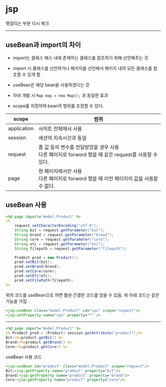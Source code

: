 # jsp

헷갈리는 부분 다시 체크

----

## useBean과 import의 차이

- import는 클래스 패스 내에 존재하는 클래스를 참조하기 위해 선언해주는 것
- import 시 클래스를 선언하거나 패키지를 선언해서 패키지 내의 모든 클래스를 참조할 수 있게 함



- useBean은 해당 bean을 사용하겠다는 것
- 자바 개발 시 `Map map = new Map();` 과 동일한 효과
- scope를 지정하여 bean의 범위를 조정할 수 있다.

| scope       | 범위                                                         |
| ----------- | ------------------------------------------------------------ |
| application | 사이트 전체에서 사용                                         |
| session     | 세션의 지속시간과 동일                                       |
| request     | 폼 값 등의 변수를 전달받았을 경우 사용<br />다른 페이지로 forword 했을 때 같은 request를 사용할 수 있다. |
| page        | 현 페이지에서만 사용<br />다른 페이지로 forword 했을 때 이전 페이지의 값을 사용할 수 없다. |



## useBean 사용

```jsp
<%@ page import="model.Product" %>
<%
	request.setCharacterEncoding("utf-8");
	String bit = request.getParameter("bit");
	String brand = request.getParameter("brand");
	String core = request.getParameter("core");
	String etc = request.getParameter("etc");
	String filepath = request.getParameter("filepath");

	Prodect prod = new Product();
	prod.setBit(bit);
	prod.setBrand(brand);
	prod.setCore(core);
	prod.setEtc(etc);
	prod.setFilePath(filepath);
%>
```

위의 코드를 useBean으로 하면 훨씬 간결한 코드를 얻을 수 있음. 위 아래 코드는 같은 기능을 가짐.

```jsp
<jsp:useBean class="model.Product" id="cpu" scope="request"/>
<jsp:setProperty name="cpu" property="*" />
```

----

```jsp
<%@ page import="model.Product" %>
<% Prodect prod = (Product) session.getAttribute("product");%>
Bit:<%=product.getBit() %>
Brand:<%=product.getBrand() %>
Core:<%=product.getCore() %>
```

useBean 사용 코드

```jsp
<jsp:useBean id="product" class="model.Product" scope="request"/>
Bit:<jsp:getProperty name="product" property="bit"/>
Brand:<jsp:getProperty name="product" property="brand"/>
Core:<jsp:getProperty name="product" property="core"/>
```

